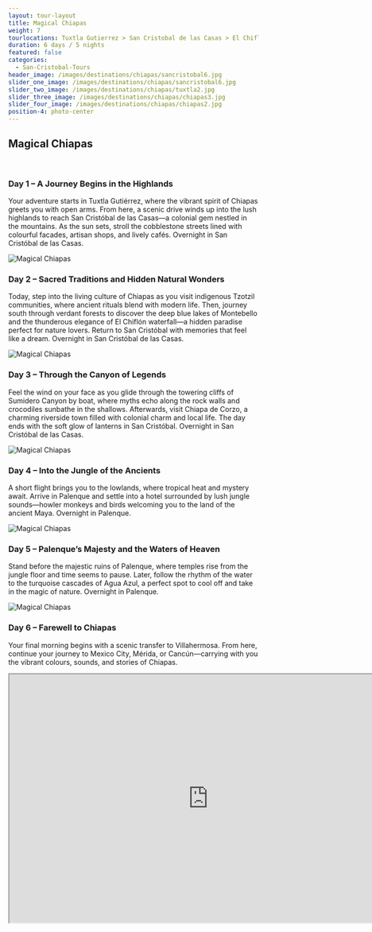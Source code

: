 ```yaml
---
layout: tour-layout
title: Magical Chiapas
weight: 7
tourlocations: Tuxtla Gutierrez > San Cristobal de las Casas > El Chiflon > Chiapa de Corzo > Agua Azul > Palenque
duration: 6 days / 5 nights
featured: false
categories:
  - San-Cristobal-Tours
header_image: /images/destinations/chiapas/sancristobal6.jpg
slider_one_image: /images/destinations/chiapas/sancristobal6.jpg
slider_two_image: /images/destinations/chiapas/tuxtla2.jpg
slider_three_image: /images/destinations/chiapas/chiapas3.jpg
slider_four_image: /images/destinations/chiapas/chiapas2.jpg
position-4: photo-center
---
```


## Magical Chiapas
&nbsp;  

### Day 1 – A Journey Begins in the Highlands
Your adventure starts in Tuxtla Gutiérrez, where the vibrant spirit of Chiapas greets you with open arms. From here, a scenic drive winds up into the lush highlands to reach San Cristóbal de las Casas—a colonial gem nestled in the mountains.
As the sun sets, stroll the cobblestone streets lined with colourful facades, artisan shops, and lively cafés.
Overnight in San Cristóbal de las Casas.

![Magical Chiapas](/images/destinations/chiapas/sancristobal3.jpg)

### Day 2 – Sacred Traditions and Hidden Natural Wonders
Today, step into the living culture of Chiapas as you visit indigenous Tzotzil communities, where ancient rituals blend with modern life.
Then, journey south through verdant forests to discover the deep blue lakes of Montebello and the thunderous elegance of El Chiflón waterfall—a hidden paradise perfect for nature lovers.
Return to San Cristóbal with memories that feel like a dream.
Overnight in San Cristóbal de las Casas.

![Magical Chiapas](/images/destinations/chiapas/chiapas8.jpg)

### Day 3 – Through the Canyon of Legends
Feel the wind on your face as you glide through the towering cliffs of Sumidero Canyon by boat, where myths echo along the rock walls and crocodiles sunbathe in the shallows.
Afterwards, visit Chiapa de Corzo, a charming riverside town filled with colonial charm and local life.
The day ends with the soft glow of lanterns in San Cristóbal.
Overnight in San Cristóbal de las Casas.

![Magical Chiapas](/images/destinations/chiapas/tuxtla3.jpg)

### Day 4 – Into the Jungle of the Ancients
A short flight brings you to the lowlands, where tropical heat and mystery await.
Arrive in Palenque and settle into a hotel surrounded by lush jungle sounds—howler monkeys and birds welcoming you to the land of the ancient Maya.
Overnight in Palenque.

![Magical Chiapas](/images/destinations/chiapas/chiapas1.jpg)

### Day 5 – Palenque’s Majesty and the Waters of Heaven
Stand before the majestic ruins of Palenque, where temples rise from the jungle floor and time seems to pause.
Later, follow the rhythm of the water to the turquoise cascades of Agua Azul, a perfect spot to cool off and take in the magic of nature.
Overnight in Palenque.

![Magical Chiapas](/images/destinations/palenque/palenque11.jpg)

### Day 6 – Farewell to Chiapas
Your final morning begins with a scenic transfer to Villahermosa.
From here, continue your journey to Mexico City, Mérida, or Cancún—carrying with you the vibrant colours, sounds, and stories of Chiapas.

<div class="map-container">

<iframe src="https://www.google.com/maps/d/u/0/embed?mid=176ZhExgA-PS4aRAuA4PUcOOg4eradFA&ehbc=2E312F&noprof=1" width="800" height="500"></iframe>

</div>

&nbsp;